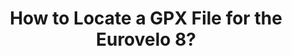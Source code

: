 ---
layout: community
category: community
title: "How to Locate a GPX File for the Eurovelo 8?"
description: " Trying to locate a GPX file for the Eurovelo 8.  There is also an app called Eurovelo but it’s quite terrible! Perhaps you can try to build or duplicate in your Garmin. I did Skutari-Dubrovnik last summer and had been amazing!!"
isTopLevel: false
isSingleLevel: false
isArticle: false
datePublished: 2022-06-18 08:52:00 +0300
dateModified: 2022-06-18 08:52:00 +0300
published: false
---
